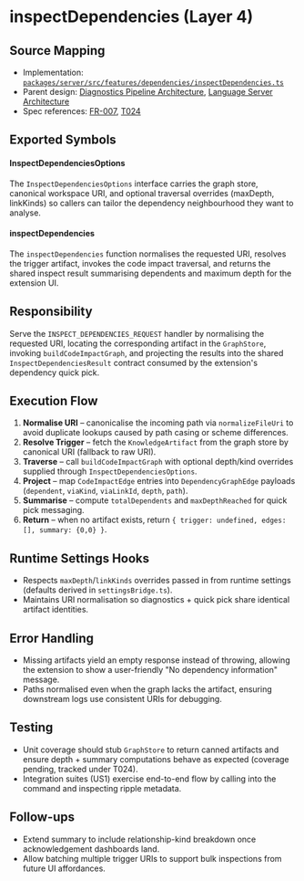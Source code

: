 # inspectDependencies (Layer 4)

## Source Mapping
- Implementation: [`packages/server/src/features/dependencies/inspectDependencies.ts`](../../../packages/server/src/features/dependencies/inspectDependencies.ts)
- Parent design: [Diagnostics Pipeline Architecture](../../layer-3/diagnostics-pipeline.mdmd.md), [Language Server Architecture](../../layer-3/language-server-architecture.mdmd.md)
- Spec references: [FR-007](../../../specs/001-link-aware-diagnostics/spec.md#functional-requirements), [T024](../../../specs/001-link-aware-diagnostics/tasks.md)

## Exported Symbols

#### InspectDependenciesOptions
The `InspectDependenciesOptions` interface carries the graph store, canonical workspace URI, and optional traversal overrides (maxDepth, linkKinds) so callers can tailor the dependency neighbourhood they want to analyse.

#### inspectDependencies
The `inspectDependencies` function normalises the requested URI, resolves the trigger artifact, invokes the code impact traversal, and returns the shared inspect result summarising dependents and maximum depth for the extension UI.

## Responsibility
Serve the `INSPECT_DEPENDENCIES_REQUEST` handler by normalising the requested URI, locating the corresponding artifact in the `GraphStore`, invoking `buildCodeImpactGraph`, and projecting the results into the shared `InspectDependenciesResult` contract consumed by the extension's dependency quick pick.

## Execution Flow
1. **Normalise URI** – canonicalise the incoming path via `normalizeFileUri` to avoid duplicate lookups caused by path casing or scheme differences.
2. **Resolve Trigger** – fetch the `KnowledgeArtifact` from the graph store by canonical URI (fallback to raw URI).
3. **Traverse** – call `buildCodeImpactGraph` with optional depth/kind overrides supplied through `InspectDependenciesOptions`.
4. **Project** – map `CodeImpactEdge` entries into `DependencyGraphEdge` payloads (`dependent`, `viaKind`, `viaLinkId`, `depth`, `path`).
5. **Summarise** – compute `totalDependents` and `maxDepthReached` for quick pick messaging.
6. **Return** – when no artifact exists, return `{ trigger: undefined, edges: [], summary: {0,0} }`.

## Runtime Settings Hooks
- Respects `maxDepth`/`linkKinds` overrides passed in from runtime settings (defaults derived in `settingsBridge.ts`).
- Maintains URI normalisation so diagnostics + quick pick share identical artifact identities.

## Error Handling
- Missing artifacts yield an empty response instead of throwing, allowing the extension to show a user-friendly "No dependency information" message.
- Paths normalised even when the graph lacks the artifact, ensuring downstream logs use consistent URIs for debugging.

## Testing
- Unit coverage should stub `GraphStore` to return canned artifacts and ensure depth + summary computations behave as expected (coverage pending, tracked under T024).
- Integration suites (US1) exercise end-to-end flow by calling into the command and inspecting ripple metadata.

## Follow-ups
- Extend summary to include relationship-kind breakdown once acknowledgement dashboards land.
- Allow batching multiple trigger URIs to support bulk inspections from future UI affordances.
